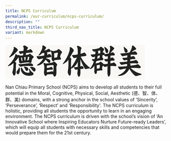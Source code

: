 ```yaml
---
title: NCPS Curriculum
permalink: /our-curriculum/ncps-curriculum/
description: ""
third_nav_title: NCPS Curriculum
variant: markdown
---
```



![](/images/Our%20Curriculum_English/values.jpg)

Nan Chiau Primary School (NCPS) aims to develop all students to their full potential in the Moral, Cognitive, Physical, Social, Aesthetic (德、智、体、群、美) domains, with a strong anchor in the school values of ‘Sincerity’, ‘Perseverance’, ‘Respect’ and ‘Responsibility'. The NCPS curriculum is holistic, providing all students the opportunity to learn in an engaging environment. The NCPS curriculum is driven with the school’s vision of ‘An Innovative School where Inspiring Educators Nurture Future-ready Leaders’, which will equip all students with necessary skills and competencies that would prepare them for the 21st century.